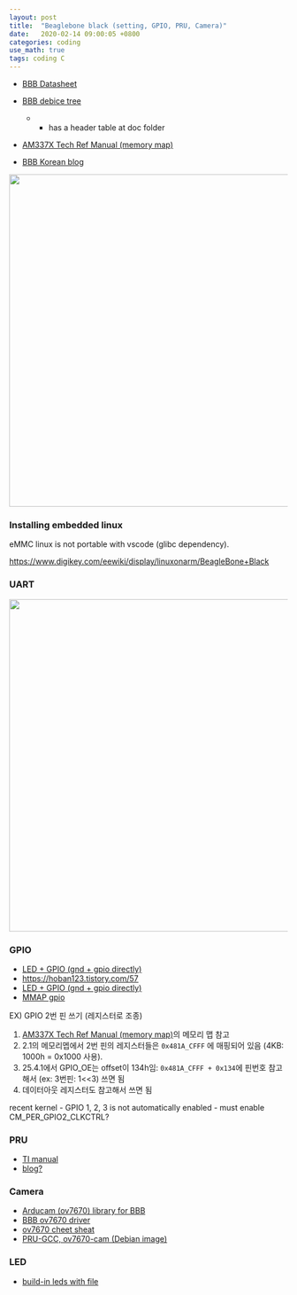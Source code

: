 ```yaml
---
layout: post
title:  "Beaglebone black (setting, GPIO, PRU, Camera)"
date:   2020-02-14 09:00:05 +0800
categories: coding
use_math: true
tags: coding C
---
```


* <a href="https://cdn-shop.adafruit.com/datasheets/BBB_SRM.pdf" target="_blank">BBB Datasheet</a>
* <a href="https://github.com/derekmolloy/boneDeviceTree" target="_blank">BBB debice tree</a>
  * - has a header table at doc folder
* <a href="https://www.ti.com/lit/ug/spruh73q/spruh73q.pdf" target="_blank">AM337X Tech Ref Manual (memory map)</a>

* <a href="http://blog.naver.com/PostList.nhn?blogId=75rudals" target="_blank"> BBB Korean blog </a>

<img src="{{site.url}}/images/embedded/bbb_ports.png" width="600">


### Installing embedded linux
eMMC linux is not portable with vscode (glibc dependency).

<a href="https://www.digikey.com/eewiki/display/linuxonarm/BeagleBone+Black" target="_blank">https://www.digikey.com/eewiki/display/linuxonarm/BeagleBone+Black</a>

### UART
<img src="{{site.url}}/images/embedded/bbb_uart.jpg" width="600">

### GPIO
* <a href="https://webnautes.tistory.com/699?category=610469" target="_blank">LED + GPIO (gnd + gpio directly)</a>
* <a href="https://hoban123.tistory.com/57" target="_blank">https://hoban123.tistory.com/57</a>
* <a href="https://embejied.tistory.com/82" target="_blank">LED + GPIO (gnd + gpio directly)</a>
* <a href="https://memnoth.github.io/2016/05/beagleboard-handle-gpio-by-mmap-01/" target="_blank">MMAP gpio</a>

EX) GPIO 2번 핀 쓰기 (레지스터로 조종)
1. <a href="https://www.ti.com/lit/ug/spruh73q/spruh73q.pdf" target="_blank">AM337X Tech Ref Manual (memory map)</a>의 메모리 맵 참고
2. 2.1의 메모리멥에서 2번 핀의 레지스터들은 `0x481A_CFFF` 에 매핑되어 있음 (4KB: 1000h = 0x1000 사용). 
3. 25.4.1에서 GPIO_OE는 offset이 134h임: `0x481A_CFFF + 0x134`에 핀번호 참고해서 (ex: 3번핀: 1\<\<3) 쓰면 됨
4. 데이터아웃 레지스터도 참고해서 쓰면 됨

recent kernel - GPIO 1, 2, 3 is not automatically enabled - must enable CM_PER_GPIO2_CLKCTRL?

### PRU
* <a href="http://www.ti.com/lit/ug/spruij2/spruij2.pdf?ts=1588210569067" target="_blank">TI manual</a>
* <a href="https://catch22eu.github.io/website/beaglebone/beaglebone-pru-c/" target="_blank">blog?</a>

### Camera
* <a href="https://github.com/ArduCAM/BeagleboneBlack" target="_blank">Arducam (ov7670) library for BBB </a>
* <a href="https://github.com/Scorpiion/Beagleboard-xM-Linux-Kernel/blob/master/drivers/media/video/ov7670.c" target="_blank"> BBB ov7670 driver </a>
* <a href="http://embeddedprogrammer.blogspot.com/2012/07/hacking-ov7670-camera-module-sccb-cheat.html" target="_blank">ov7670 cheet sheat</a>
* <a href="https://github.com/dinuxbg/pru-gcc-examples/tree/master/ov7670-cam" target="_blank">PRU-GCC, ov7670-cam (Debian image)</a>


### LED
* <a href="https://robotic-controls.com/learn/beaglebone/beaglebone-black-built-leds" target="_blank"> build-in leds with file</a>